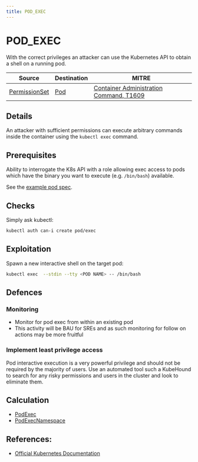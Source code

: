```yaml
---
title: POD_EXEC
---
```


<!--
id: POD_EXEC
name: "Exec into running pod"
mitreAttackTechnique: T1609 - Container Administration Command
mitreAttackTactic: TA0002 - Execution
-->

# POD_EXEC

With the correct privileges an attacker can use the Kubernetes API to obtain a shell on a running pod.

| Source                                        | Destination               | MITRE                                                                                 |
| --------------------------------------------- | ------------------------- | ------------------------------------------------------------------------------------- |
| [PermissionSet](../entities/permissionset.md) | [Pod](../entities/pod.md) | [Container Administration Command, T1609](https://attack.mitre.org/techniques/T1609/) |

## Details

An attacker with sufficient permissions can execute arbitrary commands inside the container using the `kubectl exec` command.

## Prerequisites

Ability to interrogate the K8s API with a role allowing exec access to pods which have the binary you want to execute (e.g. `/bin/bash`) available.

See the [example pod spec](https://github.com/DataDog/KubeHound/tree/main/test/setup/test-cluster/attacks/POD_EXEC.yaml).

## Checks

Simply ask kubectl:

```bash
kubectl auth can-i create pod/exec
```

## Exploitation

Spawn a new interactive shell on the target pod:

```bash
kubectl exec  --stdin --tty <POD NAME> -- /bin/bash
```

## Defences

### Monitoring

+ Monitor for pod exec from within an existing pod 
+ This activity will be BAU for SREs and as such monitoring for follow on actions may be more fruitful

### Implement least privilege access

Pod interactive execution is a very powerful privilege and should not be required by the majority of users. Use an automated tool such a KubeHound to search for any risky permissions and users in the cluster and look to eliminate them.

## Calculation

+ [PodExec](https://github.com/DataDog/KubeHound/tree/main/pkg/kubehound/graph/edge/pod_exec.go)
+ [PodExecNamespace](https://github.com/DataDog/KubeHound/tree/main/pkg/kubehound/graph/edge/pod_exec_namespace.go)

## References:

+ [Official Kubernetes Documentation](https://kubernetes.io/docs/tasks/debug/debug-application/get-shell-running-container/)
